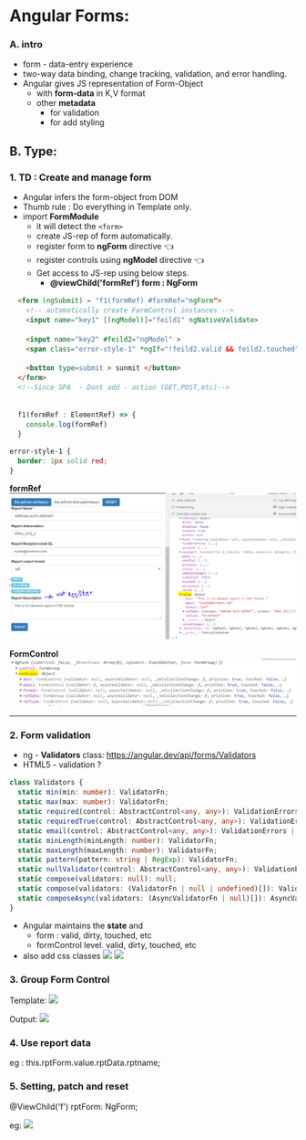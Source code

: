 # Angular Forms: 

### A. intro
- form - data-entry experience
- two-way data binding, change tracking, validation, and error handling.
- Angular gives JS representation of Form-Object
  - with **form-data** in K,V format  
  - other **metadata** 
    - for validation
    - for add styling
## B. Type:
### 1. TD : Create and manage form 
- Angular infers the form-object from DOM
- Thumb rule : Do everything  in Template only.
- import **FormModule**
  - it will detect the `<form>` 
  - create JS-rep of form automatically. 
  - register form to **ngForm** directive :point_left:
  - register controls using **ngModel** directive :point_left:
  - Get access to JS-rep using below steps.
    - **@viewChild('formRef') form : NgForm**
```html
  <form (ngSubmit) = "f1(formRef) #formRef="ngForm"> 
    <!-- automatically create FormControl instances -->
    <input name="key1" [(ngModel)]="feild1" ngNativeValidate> 

    <input name="key2" #feild2="ngModel" >
    <span class="error-style-1" *ngIf="!feild2.valid && feild2.touched">Please enter a valid email!</span>  

    <button type=submit > sunmit </button>
  </form> 
  <!--Since SPA  - Dont add - action (GET,POST,etc)-->
  
``` 
```typescript
  f1(formRef : ElementRef) => { 
    console.log(formRef)
  }
```
```css
error-style-1 {
  border: 1px solid red;
}
```

**formRef**
![](./assets/form1.PNG)

**FormControl**
![](./assets/form2.PNG)

---
### 2. Form validation
- ng - **Validators** class: https://angular.dev/api/forms/Validators
- HTML5 -  validation ?
```typescript
class Validators {
  static min(min: number): ValidatorFn;
  static max(max: number): ValidatorFn;
  static required(control: AbstractControl<any, any>): ValidationErrors | null;
  static requiredTrue(control: AbstractControl<any, any>): ValidationErrors | null;
  static email(control: AbstractControl<any, any>): ValidationErrors | null;
  static minLength(minLength: number): ValidatorFn;
  static maxLength(maxLength: number): ValidatorFn;
  static pattern(pattern: string | RegExp): ValidatorFn;
  static nullValidator(control: AbstractControl<any, any>): ValidationErrors | null;
  static compose(validators: null): null;
  static compose(validators: (ValidatorFn | null | undefined)[]): ValidatorFn | null;
  static composeAsync(validators: (AsyncValidatorFn | null)[]): AsyncValidatorFn | null;
}
```

- Angular maintains the **state** and 
  - form  : valid, dirty, touched, etc
  - formControl level. valid, dirty, touched, etc
- also add css classes
![](https://github.com/lekhrajdinkar/NG6/blob/master/notes/assets/form3.PNG)
![](https://github.com/lekhrajdinkar/NG6/blob/master/notes/assets/form4.PNG)


### 3. Group Form Control

Template:
![](https://github.com/lekhrajdinkar/NG6/blob/master/notes/assets/form5.PNG)

Output:
![](https://github.com/lekhrajdinkar/NG6/blob/master/notes/assets/form6.PNG)

### 4. Use report data
eg : this.rptForm.value.rptData.rptname;

### 5. Setting, patch and reset
@ViewChild('f') rptForm: NgForm;

eg:
![](https://github.com/lekhrajdinkar/NG6/blob/master/notes/assets/form7.PNG)







